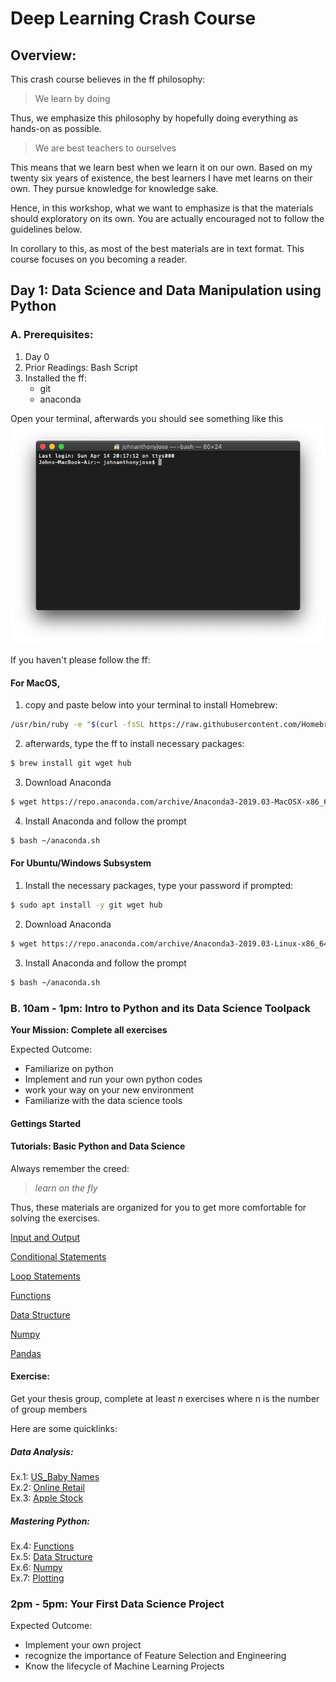 # Deep Learning  Crash Course

## Overview:

This crash course believes in the ff philosophy:

> We learn by doing

Thus, we emphasize this philosophy by hopefully doing everything as hands-on as possible.

> We are best teachers to ourselves

This means that we learn best when we learn it on our own. Based on my twenty six years of existence, the best learners I have met learns on their own. They pursue knowledge for knowledge sake. 

Hence, in this workshop, what we want to emphasize is that the materials should exploratory on its own. You are actually encouraged not to follow the guidelines below. 

In corollary to this, as most of the best materials are in text format. This course focuses on you becoming a reader. 

## Day 1: Data Science and Data Manipulation using Python

### A. Prerequisites:   
1. Day 0   
2. Prior Readings: Bash Script
3. Installed the ff:
    - git
    - anaconda


Open your terminal, afterwards you should see something like this
![terminal-0](assets/terminal0.png)

If you haven't please follow the ff:

#### For MacOS, 
1. copy and paste below into your terminal to install Homebrew:
```bash
/usr/bin/ruby -e "$(curl -fsSL https://raw.githubusercontent.com/Homebrew/install/master/install)"
```
2. afterwards, type the ff to install necessary packages:
```bash
$ brew install git wget hub
```
3. Download Anaconda
```bash
$ wget https://repo.anaconda.com/archive/Anaconda3-2019.03-MacOSX-x86_64.sh -O ~/anaconda.sh
```
4. Install Anaconda and follow the prompt
```bash
$ bash ~/anaconda.sh
```

#### For Ubuntu/Windows Subsystem
1. Install the necessary packages, type your password if prompted:
```bash
$ sudo apt install -y git wget hub
```
2. Download Anaconda
```bash
$ wget https://repo.anaconda.com/archive/Anaconda3-2019.03-Linux-x86_64.sh -O ~/anaconda.sh
```
3. Install Anaconda and follow the prompt
```bash
$ bash ~/anaconda.sh
```


### B. 10am - 1pm: Intro to Python and its Data Science Toolpack

**Your Mission: Complete all exercises**

Expected Outcome:   
- Familiarize on python   
- Implement and run your own python codes   
- work your way on your new environment   
- Familiarize with the data science tools   


#### Gettings Started


#### Tutorials: Basic Python and Data Science

Always remember the creed:
> *learn on the fly*

Thus, these materials are organized for you to get more comfortable for solving the exercises.

[Input and Output](basic/B1%20Input%20Output.ipynb)  

[Conditional Statements](basic/02%20Control%20statements.ipynb)

[Loop Statements](basic/B3%20Loop%20Statement.ipynb)

[Functions](basic/B4%20Functions.ipynb)

[Data Structure](basic/B4%20Functions.ipynb)

[Numpy](basic/B6%20Numpy.ipynb)

[Pandas](basic/B7%20Pandas.ipynb)

#### Exercise: 

Get your thesis group, complete at least *n* exercises where n is the number of group members

Here are some quicklinks: 

##### Data Analysis:
Ex.1: [US_Baby Names](exercises/US_Baby_Names/Exercises.ipynb)   
Ex.2: [Online Retail](exercises/Online_Retail/Exercises.ipynb)    
Ex.3: [Apple Stock](exercises/Apple_Stock/Exercises.ipynb)   


##### Mastering Python:
Ex.4: [Functions](exercises/Exercises_A.ipynb)   
Ex.5: [Data Structure](exercises/Exercises_B.ipynb)   
Ex.6: [Numpy](exercises/Exercises_C.ipynb)   
Ex.7: [Plotting](exercises/Exercises_D.ipynb)   



### 2pm - 5pm: Your First Data Science Project
Expected Outcome:    
- Implement your own project    
- recognize the importance of Feature Selection and Engineering    
- Know the lifecycle of Machine Learning Projects   

